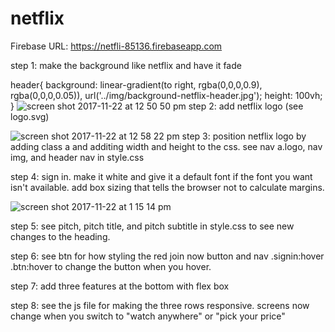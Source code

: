 # netflix

Firebase URL: https://netfli-85136.firebaseapp.com

step 1: make the background like netflix and have it fade


header{
  background: linear-gradient(to right, rgba(0,0,0,0.9), rgba(0,0,0,0.05)), url('../img/background-netflix-header.jpg');
  height: 100vh;
}
![screen shot 2017-11-22 at 12 50 50 pm](https://user-images.githubusercontent.com/28164171/33148221-3db313b0-cf88-11e7-945e-551525ece533.png)
step 2: add netflix logo (see logo.svg)


![screen shot 2017-11-22 at 12 58 22 pm](https://user-images.githubusercontent.com/28164171/33148223-3fba64ec-cf88-11e7-982f-c23d18ae8b4c.png)
step 3: position netflix logo by adding class a and additing width and height to the css. see nav a.logo, nav img, and header nav in style.css


step 4: sign in. make it white and give it a default font if the font you want isn't available. add box sizing that tells the browser not to calculate margins.

![screen shot 2017-11-22 at 1 15 14 pm](https://user-images.githubusercontent.com/28164171/33148228-42cad608-cf88-11e7-9939-84c2f57ac74b.png)

step 5:
see pitch, pitch title, and pitch subtitle in style.css to see new changes to the heading.

step 6:
see btn for how styling the red join now button and nav .signin:hover .btn:hover to change the button when you hover.

step 7: add three features at the bottom with flex box

step 8: see the js file for making the three rows responsive. screens now change when you switch to "watch anywhere" or "pick your price"
